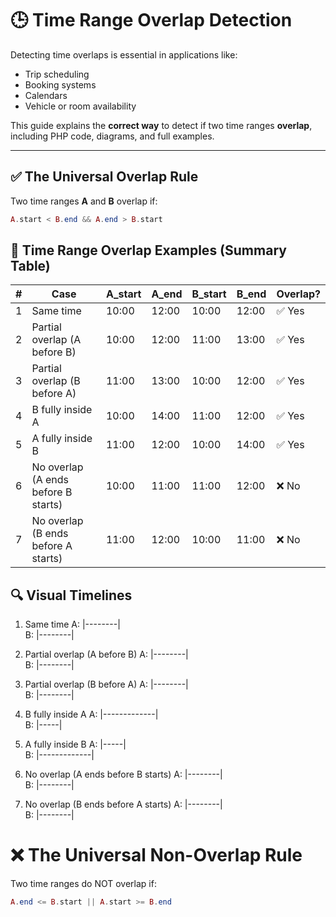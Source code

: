 # 🕒 Time Range Overlap Detection

Detecting time overlaps is essential in applications like:

- Trip scheduling  
- Booking systems  
- Calendars  
- Vehicle or room availability  

This guide explains the **correct way** to detect if two time ranges **overlap**, including PHP code, diagrams, and full examples.

---

## ✅ The Universal Overlap Rule

Two time ranges **A** and **B** overlap if:

```php
A.start < B.end && A.end > B.start
```

## 🧪 Time Range Overlap Examples (Summary Table)
| # | Case                                | A\_start | A\_end | B\_start | B\_end | Overlap? |
| - | ----------------------------------- | -------- | ------ | -------- | ------ | -------- |
| 1 | Same time                           | 10:00    | 12:00  | 10:00    | 12:00  | ✅ Yes    |
| 2 | Partial overlap (A before B)        | 10:00    | 12:00  | 11:00    | 13:00  | ✅ Yes    |
| 3 | Partial overlap (B before A)        | 11:00    | 13:00  | 10:00    | 12:00  | ✅ Yes    |
| 4 | B fully inside A                    | 10:00    | 14:00  | 11:00    | 12:00  | ✅ Yes    |
| 5 | A fully inside B                    | 11:00    | 12:00  | 10:00    | 14:00  | ✅ Yes    |
| 6 | No overlap (A ends before B starts) | 10:00    | 11:00  | 11:00    | 12:00  | ❌ No     |
| 7 | No overlap (B ends before A starts) | 11:00    | 12:00  | 10:00    | 11:00  | ❌ No     |


## 🔍 Visual Timelines
1. Same time
  A: |--------|  
  B: |--------|

2. Partial overlap (A before B)
  A: |--------|  
     B:    |--------|

3. Partial overlap (B before A)
       A:    |--------|  
  B: |--------|

4. B fully inside A
  A: |-------------|  
       B:   |-----|

5. A fully inside B
       A:   |-----|  
  B: |-------------|

6. No overlap (A ends before B starts)
  A: |--------|  
             B: |--------|

7. No overlap (B ends before A starts)
               A: |--------|  
  B: |--------|


# ❌ The Universal Non-Overlap Rule
Two time ranges do NOT overlap if:
```php
A.end <= B.start || A.start >= B.end
```
